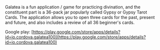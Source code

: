 Galatea is a fun application / game for practicing divination, and the constituent part is a 36-pack jar popularly called Gypsy or Gypsy Tarot Cards. The application allows you to open three cards for the past, present and future, and also includes a review of all 36 beginner's cards.

Google play: [https://play.google.com/store/apps/details?id=io.cordova.galatea100](https://play.google.com/store/apps/details?id=io.cordova.galatea100)
